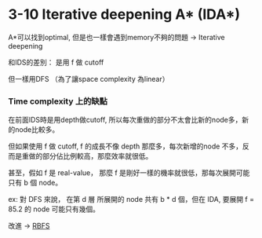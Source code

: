 # 3-10 Iterative deepening A* (IDA*)

A*可以找到optimal, 但是也一樣會遇到memory不夠的問題 -> Iterative deepening

和IDS的差別： 是用 f 做 cutoff

但一樣用DFS （為了讓space complexity 為linear）

### Time complexity 上的缺點

在前面IDS時是用depth做cutoff, 所以每次重做的部分不太會比新的node多，新的node比較多。

但如果使用 f 做 cutoff,  f 的成長不像 depth 那麼多，每次新增的node 不多，反而是重做的部分佔比例較高，那麼效率就很低。

甚至，假如 f 是 real-value， 那麼 f 是剛好一樣的機率就很低，那每次展開可能只有 b 個 node。

ex: 對 DFS 來說， 在第 d 層 所展開的 node 共有 b * d 個，但在 IDA, 要展開 f = 85.2 的  node 可能只有幾個。

改進 → [RBFS](https://www.notion.so/3-11-RBFS-e6b372788b2446989351bd993a4d0ce4)